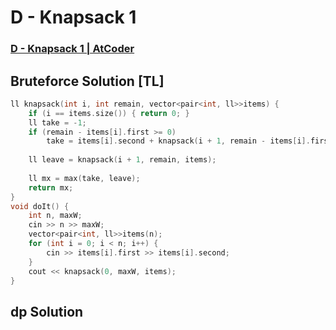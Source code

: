 # D - Knapsack 1
### [D - Knapsack 1 | AtCoder](https://atcoder.jp/contests/dp/tasks/dp_d)

## Bruteforce Solution [TL]
```cpp
ll knapsack(int i, int remain, vector<pair<int, ll>>items) {
    if (i == items.size()) { return 0; }
    ll take = -1;
    if (remain - items[i].first >= 0)
        take = items[i].second + knapsack(i + 1, remain - items[i].first, items);
 
    ll leave = knapsack(i + 1, remain, items);
 
    ll mx = max(take, leave);
    return mx;
}
void doIt() {
    int n, maxW;
    cin >> n >> maxW; 
    vector<pair<int, ll>>items(n);
    for (int i = 0; i < n; i++) {
        cin >> items[i].first >> items[i].second;
    }
    cout << knapsack(0, maxW, items);
}
```

## dp Solution 
```cpp


```
